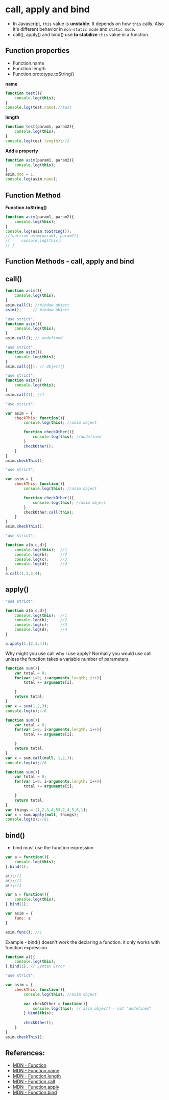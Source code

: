 # call, apply and bind


- In Javascript, `this` value is **unstable**. It depends on how `this` calls. Also it's different behavior in `non-static mode` and `static mode`.
- call(), apply() and bind() use **to stabilize** `this` value in a function.
 
## Function properties
- Function.name
- Function.length
- Function.prototype.toString()

**name**
```js
function test(){
    console.log(this);
}
console.log(test.name);//test
```

**length**

```js
function test(param1, param2){
    console.log(this);
}
console.log(test.length);//2
```

**Add a property**
```js
function asim(param1, param2){
    console.log(this);
}
asim.moo = 1;
console.log(asim.name);
```

## Function Method
**Function.toString()**

```js
function asim(param1, param2){
    console.log(this);
}
console.log(asim.toString());
//function asim(param1, param2){
//     console.log(this);
// }
```
## Function Methods - call, apply and bind
## call()

```js
function asim(){
    console.log(this);
}
asim.call(); //Window object
asim();     // Window object
```


```js
"use strict";
function asim(){
    console.log(this);
}
asim.call(); // undefined
```


```js
"use strict";
function asim(){
    console.log(this);
}
asim.call({}); // Object{}
```


```js
"use strict";
function asim(){
    console.log(this);
}
asim.call(1); //1
```


```js
"use strict";

var asim = {
    checkThis: function(){
        console.log(this); //asim object

        function checkOther(){
            console.log(this); //undefined
        }
        checkOther();
    }
}
asim.checkThis();
```

```js
"use strict";

var asim = {
    checkThis: function(){
        console.log(this); //asim object

        function checkOther(){
            console.log(this); //asim object
        }
        checkOther.call(this);
    }
}
asim.checkThis();
```


```js
"use strict";

function a(b,c,d){
    console.log(this);  //1
    console.log(b);     //2
    console.log(c);     //3
    console.log(d);     //4
}
a.call(1,2,3,4);
```

## apply()

```js
"use strict";

function a(b,c,d){
    console.log(this);  //1
    console.log(b);     //2
    console.log(c);     //3
    console.log(d);     //4
}

a.apply(1,[2,3,4]);
```
Why might you use call why I use apply?
Normally you would use call unless the function takes a variable number of parameters.


```js
function sum(){
    var total = 0;
    for(var i=0; i<arguments.length; i++){
        total += arguments[i];

    }
    return total;
}
var x = sum(1,2,3);
console.log(x);//6
```

```js
function sum(){
    var total = 0;
    for(var i=0; i<arguments.length; i++){
        total += arguments[i];

    }
    return total;
}
var x = sum.call(null, 1,2,3);
console.log(x);//6
```

```js
function sum(){
    var total = 0;
    for(var i=0; i<arguments.length; i++){
        total += arguments[i];

    }
    return total;
}
var things = [1,2,3,4,53,2,4,5,6,1];
var x = sum.apply(null, things);
console.log(x);//81
```

## bind()

- bind must use the function expression


```js
var a = function(){
    console.log(this);
}.bind(1);

a();//1
a();//1
a();//1

```


```js
var a = function(){
    console.log(this);
}.bind(1);

var asim = {
    func: a 
}

asim.func(); //1

```


Example - bind() doesn't work the declaring a function. it only works with function expression.
```js
function a(){
    console.log(this);
}.bind(1); // Syntax Error


```


```js
"use strict";

var asim = {
    checkThis: function(){
        console.log(this); //asim object

        var checkOther = function(){
            console.log(this); // asim object! - not "undefined"
        }.bind(this); 
        
        checkOther();
    }
}
asim.checkThis();

```

## References:
- [MDN - Function](https://developer.mozilla.org/en-US/docs/Web/JavaScript/Reference/Global_Objects/Function)
- [MDN - Function.name](https://developer.mozilla.org/en-US/docs/Web/JavaScript/Reference/Global_Objects/Function/name)
- [MDN - Function.length](https://developer.mozilla.org/en-US/docs/Web/JavaScript/Reference/Global_Objects/Function/length)
- [MDN - Function.call](https://developer.mozilla.org/en-US/docs/Web/JavaScript/Reference/Global_Objects/Function/call)
- [MDN - Function.apply](https://developer.mozilla.org/en-US/docs/Web/JavaScript/Reference/Global_Objects/Function/apply)
- [MDN - Function.bind](https://developer.mozilla.org/en-US/docs/Web/JavaScript/Reference/Global_Objects/Function/bind)

